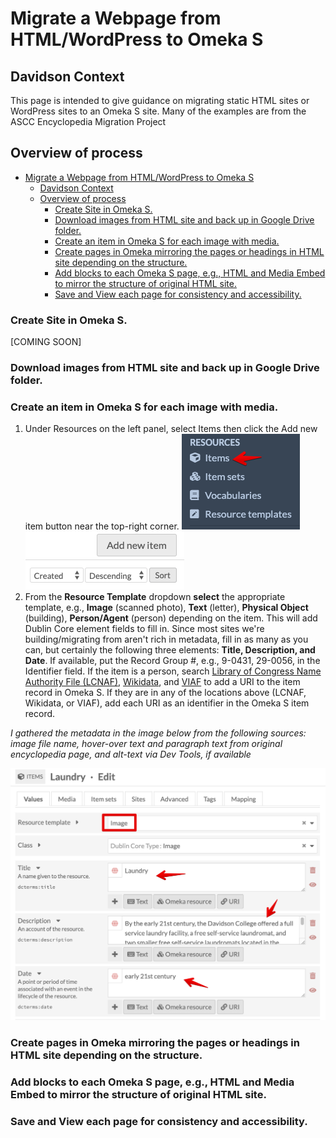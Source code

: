 # Migrate a Webpage from HTML/WordPress to Omeka S

## Davidson Context

This page is intended to give guidance on migrating static HTML sites or WordPress sites to an Omeka S site. Many of the examples are from the ASCC Encyclopedia Migration Project

## Overview of process

- [Migrate a Webpage from HTML/WordPress to Omeka S](#migrate-a-webpage-from-htmlwordpress-to-omeka-s)
  - [Davidson Context](#davidson-context)
  - [Overview of process](#overview-of-process)
    - [Create Site in Omeka S.](#create-site-in-omeka-s)
    - [Download images from HTML site and back up in Google Drive folder.](#download-images-from-html-site-and-back-up-in-google-drive-folder)
    - [Create an item in Omeka S for each image with media.](#create-an-item-in-omeka-s-for-each-image-with-media)
    - [Create pages in Omeka mirroring the pages or headings in HTML site depending on the structure.](#create-pages-in-omeka-mirroring-the-pages-or-headings-in-html-site-depending-on-the-structure)
    - [Add blocks to each Omeka S page, e.g., HTML and Media Embed to mirror the structure of original HTML site.](#add-blocks-to-each-omeka-s-page-eg-html-and-media-embed-to-mirror-the-structure-of-original-html-site)
    - [Save and View each page for consistency and accessibility.](#save-and-view-each-page-for-consistency-and-accessibility)



### Create Site in Omeka S.

[COMING SOON]

### Download images from HTML site and back up in Google Drive folder.
### Create an item in Omeka S for each image with media.

1. Under Resources on the left panel, select Items then click the Add new item button near the top-right corner.
![items menu](./help_files/Items_Menu.png "Item Menu")
![Add New Item](./help_files/Add_New_Item_Button.png "Add New Item")
2. From the **Resource Template** dropdown **select** the appropriate template, e.g., **Image** (scanned photo), **Text** (letter), **Physical Object** (building), **Person/Agent** (person) depending on the item. This will add Dublin Core element fields to fill in. Since most sites we're building/migrating from aren't rich in metadata, fill in as many as you can, but certainly the following three elements: **Title, Description, and Date**. If available, put the Record Group #, e.g., 9-0431, 29-0056, in the Identifier field.
If the item is a person, search [Library of Congress Name Authority File (LCNAF)](https://id.loc.gov/authorities/names.html), [Wikidata](https://www.wikidata.org/wiki/Wikidata:Main_Page), and [VIAF](https://viaf.org/) to add a URI to the item record in Omeka S.
If they are in any of the locations above (LCNAF, Wikidata, or VIAF), add each URI as an identifier in the Omeka S item record.

_I gathered the metadata in the image below from the following sources: image file name, hover-over text and paragraph text from original encyclopedia page, and alt-text via Dev Tools, if available_

![Item Metadata](./help_files/Item_Metadata_Laundry.png "Item Metadata")


### Create pages in Omeka mirroring the pages or headings in HTML site depending on the structure.
### Add blocks to each Omeka S page, e.g., HTML and Media Embed to mirror the structure of original HTML site.
### Save and View each page for consistency and accessibility.